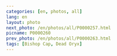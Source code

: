 ```yaml
---
categories: [en, photos, all]
lang: en
layout: photo
next_photo: /en/photos/all/P0000257.html
picname: P0000260
prev_photo: /en/photos/all/P0000263.html
tags: [Bishop Cap, Dead Oryx]
---
```

